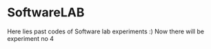 # SoftwareLAB
Here lies past codes of Software lab experiments :)
Now there will be experiment no 4
